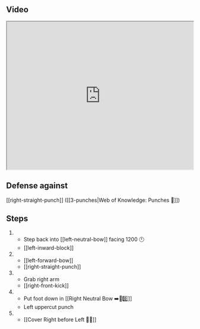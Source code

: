 ## Video

<iframe src="https://www.youtube.com/embed/IXZ6kr4VHQw?start=104&end=123" width="100%" height="400"></iframe>

## Defense against

[[right-straight-punch]] ([[3-punches|Web of Knowledge: Punches 👊]])

## Steps

1.  - Step back into [[left-neutral-bow]] facing 1200 🕛
    - [[left-inward-block]]
2.  - [[left-forward-bow]]
    - [[right-straight-punch]]
3.  - Grab right arm
    - [[right-front-kick]]
4.  - Put foot down in [[Right Neutral Bow ➡️🦶0️⃣]]
    - Left uppercut punch
5.  - [[Cover Right before Left 🦶🔄]]
